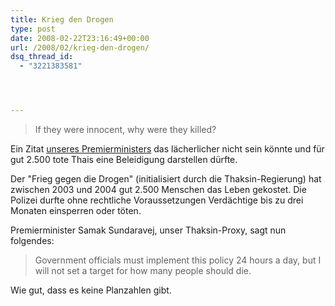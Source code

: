 ```yaml
---
title: Krieg den Drogen
type: post
date: 2008-02-22T23:16:49+00:00
url: /2008/02/krieg-den-drogen/
dsq_thread_id:
  - "3221383581"




---
```





> If they were innocent, why were they killed?

Ein Zitat [unseres Premierministers][1] das lächerlicher nicht sein könnte und für gut 2.500 tote Thais eine Beleidigung darstellen dürfte.

Der "Frieg gegen die Drogen" (initialisiert durch die Thaksin-Regierung) hat zwischen 2003 und 2004 gut 2.500 Menschen das Leben gekostet. Die Polizei durfte ohne rechtliche Voraussetzungen Verdächtige bis zu drei Monaten einsperren oder töten.

Premierminister Samak Sundaravej, unser Thaksin-Proxy, sagt nun folgendes:

> Government officials must implement this policy 24 hours a day, but I will not set a target for how many people should die.

Wie gut, dass es keine Planzahlen gibt.

 [1]: http://www.bangkokpost.com/breaking_news/breakingnews.php?id=126087
